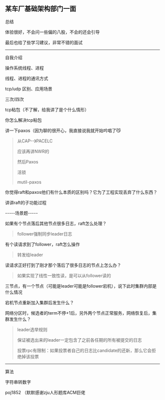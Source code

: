 ## 某车厂基础架构部门一面

总结

体验很好，不会问一些偏的八股，不会的还会引导

最后也给了些学习建议，非常不错的面试

----

自我介绍

操作系统线程、进程

线程、进程的通讯方式

tcp/udp 区别、应用场景

三次/四次

tcp粘包（不了解，给我讲了是个什么情形）

你怎么解决tcp粘包

讲一下paxos（因为聊的很开心，我直接说我就开始吟唱了😼

>从CAP--》PACELC
>
>应该再讲NWR的
>
>然后Paxos
>
>活锁
>
>mutil-paxos

你觉得raft和paxos他们有什么本质的区别吗？它为了工程实现丢弃了什么东西？

讲讲raft的子功能过程

-----场景题-----

如果有个节点落后其他节点很多日志，raft怎么处理？

> follower强制同步leader日志

有个读请求到了follower，raft怎么操作

> 转发给leader

读请求正好打到了刚才那个落后了很多日志的节点上怎么办？

>如果实现了线性一致性读，是可以从follower读的

三节点，有一个节点（可能是leader可能是follower宕机），说下此时集群内部是什么情况

宕机节点重新加入集群后发生什么？

网络分区时，候选者的term不停+1后，另外两个节点正常服务，网络恢复后，集群发生什么？

> leader选举规则
>
> 保证被选出来的leader一定包含了之前各任期的所有被提交的日志
>
> 投票rpc有限制：如果投票者自己的日志比candidate的还新，那么它会拒绝掉该投票
>
> 



---



算法

字符串转数字

poj1852 （默默感谢zju人形题库ACM巨佬



